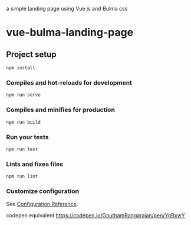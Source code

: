 a simple landing page using Vue js and Bulma css
# vue-bulma-landing-page

## Project setup
```
npm install
```

### Compiles and hot-reloads for development
```
npm run serve
```

### Compiles and minifies for production
```
npm run build
```

### Run your tests
```
npm run test
```

### Lints and fixes files
```
npm run lint
```

### Customize configuration
See [Configuration Reference](https://cli.vuejs.org/config/).

codepen equivalent
https://codepen.io/GouthamRangarajan/pen/YgBxwY

